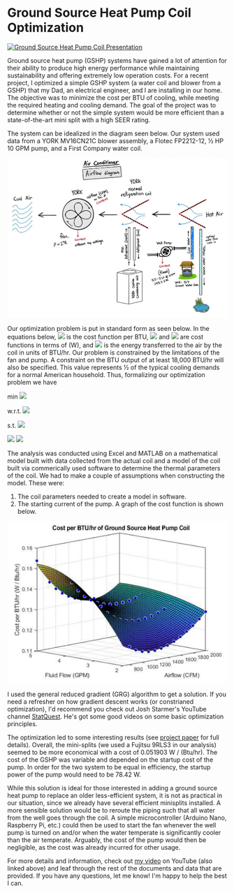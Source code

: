 # Ground Source Heat Pump Coil Optimization

[![Ground Source Heat Pump Coil Presentation](https://img.youtube.com/vi/ThvAVa0PFqQ/0.jpg)](https://www.youtube.com/watch?v=ThvAVa0PFqQ)

Ground source heat pump (GSHP) systems have gained a lot of attention for their ability to produce high energy performance while maintaining sustainability and offering extremely low operation costs. For a recent project, I optimized a simple GSHP system (a water coil and blower from a GSHP) that my Dad, an electrical engineer, and I are installing in our home. The objective was to minimize the cost per BTU of cooling, while meeting the required heating and cooling demand. The goal of the project was to determine whether or not the simple system would be more efficient than a state-of-the-art mini split with a high SEER rating.

The system can be idealized in the diagram seen below. Our system used data from a YORK MV16CN21C blower assembly, a Flotec FP2212-12, ½ HP 10 GPM pump, and a First Company water coil.

![System Diagram](https://github.com/froeca/Ground-Source-Heat-Pump-Optimization/blob/master/Images/systemDiagram.PNG)

Our optimization problem is put in standard form as seen below. In the equations below, <img src="https://render.githubusercontent.com/render/math?math=J"> is the cost function per BTU, <img src="https://render.githubusercontent.com/render/math?math=C_{fan}"> and <img src="https://render.githubusercontent.com/render/math?math=C_{pump}"> are cost functions in terms of (W), and <img src="https://render.githubusercontent.com/render/math?math=Q"> is the energy transferred to the air by the coil in units of BTU/hr. Our problem is constrained by the limitations of the fan and pump. A constraint on the BTU output of at least 18,000 BTU/hr will also be specified. This value represents ½ of the typical cooling demands for a normal American household. Thus, formalizing our optimization problem we have

min     <img src="https://render.githubusercontent.com/render/math?math=J(\vec{x}) = \frac{C_{fan}(\vec{x}) + C_{pump}(\vec{x})}{Q_{coil}(\vec{x})}">   

w.r.t.  <img src="https://render.githubusercontent.com/render/math?math=\vec{x} = \{CFM, GPM\}">   

s.t.    <img src="https://render.githubusercontent.com/render/math?math=Q_{coil} \geq 18000">   

<img src="https://render.githubusercontent.com/render/math?math=688.5 \leq CFM \leq 1524">   
        
<img src="https://render.githubusercontent.com/render/math?math=0 < GPM \leq 5">    
        
The analysis was conducted using Excel and MATLAB on a mathematical model built with data collected from the actual coil and a model of the coil built via commerically used software to determine the thermal parameters of the coil. We had to make a couple of assumptions when constructing the model. These were:
  1. The coil parameters needed to create a model in software.
  2. The starting current of the pump.
A graph of the cost function is shown below.

![Cost Function](https://github.com/froeca/Ground-Source-Heat-Pump-Optimization/blob/master/Images/costFunction.PNG)

I used the general reduced gradient (GRG) algorithm to get a solution. If you need a refresher on how gradient descent works (or constrianed optimization), I'd recommend you check out Josh Starmer's YouTube channel [StatQuest](https://www.youtube.com/watch?v=sDv4f4s2SB8). He's got some good videos on some basic optimization principles. 

The optimization led to some interesting results (see [project paper](https://github.com/froeca/Ground-Source-Heat-Pump-Optimization/blob/master/Documentation/Froelich_MATH319_Project_Report.pdf) for full details). Overall, the mini-splits (we used a Fujitsu 9RLS3 in our analysis) seemed to be more economical with a cost of 0.051903 W / (Btu/hr). The cost of the GSHP was variable and depended on the startup cost of the pump. In order for the two system to be equal in efficiency, the startup power of the pump would need to be 78.42 W. 

While this solution is ideal for those interested in adding a ground source heat pump to replace an older less-efficient system, it is not as practical in our situation, since we already have several efficient minisplits installed. A more sensible solution would be to reroute the piping such that all water from the well goes through the coil. A simple microcontroller (Arduino Nano, Raspberry Pi, etc.) could then be used to start the fan whenever the well pump is turned on and/or when the water temperate is significantly
cooler than the air temperate. Arguably, the cost of the pump would then be negligible, as the cost was already incurred for other usage.

For more details and information, check out [my video](https://www.youtube.com/watch?v=ThvAVa0PFqQ) on YouTube (also linked above) and leaf through the rest of the documents and data that are provided. If you have any questions, let me know! I'm happy to help the best I can.
